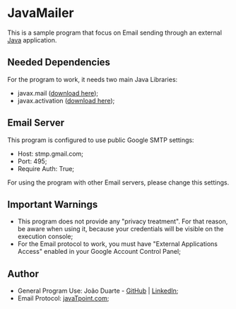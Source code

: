 # JavaMailer

This is a sample program that focus on Email sending through an external [Java](https://www.java.com/en/) application.

## Needed Dependencies
For the program to work, it needs two main Java Libraries:
* javax.mail ([download here](https://jar-download.com/?search_box=javax.mail));
* javax.activation ([download here](https://jar-download.com/?search_box=javax.activation));

## Email Server
This program is configured to use public Google SMTP settings:
* Host: stmp.gmail.com;
* Port: 495;
* Require Auth: True;

For using the program with other Email servers, please change this settings.

## Important Warnings
* This program does not provide any "privacy treatment". For that reason, be aware when using it, because your credentials will be visible on the execution console;
* For the Email protocol to work, you must have "External Applications Access" enabled in your Google Account Control Panel;

## Author
* General Program Use: João Duarte - [GitHub](https://github.com/jduarte98) | [LinkedIn](https://www.linkedin.com/in/jo%C3%A3o-duarte-453bb9199);
* Email Protocol: [javaTpoint.com](https://www.javatpoint.com/example-of-sending-email-using-java-mail-api-through-gmail-server);
